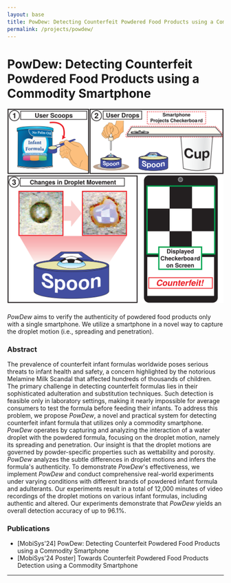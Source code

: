 ```yaml
---
layout: base
title: PowDew: Detecting Counterfeit Powdered Food Products using a Commodity Smartphone 
permalink: /projects/powdew/
---
```


<div style="margin-bottom: 20px">
    <h1>PowDew: Detecting Counterfeit Powdered Food Products using a Commodity Smartphone</h1>
    <img src="../../images/powdew/intro.svg" alt="PowDew" style="width: 600px;">
</div>

*PowDew* aims to verify the authenticity of powdered food products only with a single smartphone. We utilize a smartphone in a novel way to capture the droplet motion (i.e., spreading and penetration).

### **Abstract**

The prevalence of counterfeit infant formulas worldwide poses serious threats to infant health and safety, a concern highlighted by the notorious Melamine Milk Scandal that affected hundreds of thousands of children. The primary challenge in detecting counterfeit formulas lies in their sophisticated adulteration and substitution techniques. Such detection is feasible only in laboratory settings, making it nearly impossible for average consumers to test the formula before feeding their infants. To address this problem, we propose *PowDew*, a novel and practical system for detecting counterfeit infant formula that utilizes only a commodity smartphone. *PowDew* operates by capturing and analyzing the interaction of a water droplet with the powdered formula, focusing on the droplet motion, namely its spreading and penetration. Our insight is that the droplet motions are governed by powder-specific properties such as wettability and porosity. *PowDew* analyzes the subtle differences in droplet motions and infers the formula's authenticity. To demonstrate *PowDew*'s effectiveness, we implement *PowDew* and conduct comprehensive real-world experiments under varying conditions with different brands of powdered infant formula and adulterants. Our experiments result in a total of 12,000 minutes of video recordings of the droplet motions on various infant formulas, including authentic and altered. Our experiments demonstrate that *PowDew* yields an overall detection accuracy of up to 96.1%.


### Publications

- [MobiSys'24] PowDew: Detecting Counterfeit Powdered Food Products using a Commodity Smartphone 
- [MobiSys'24 Poster] Towards Counterfeit Powdered Food Products Detection using a Commodity Smartphone

<!-- Add Line -->
<hr>